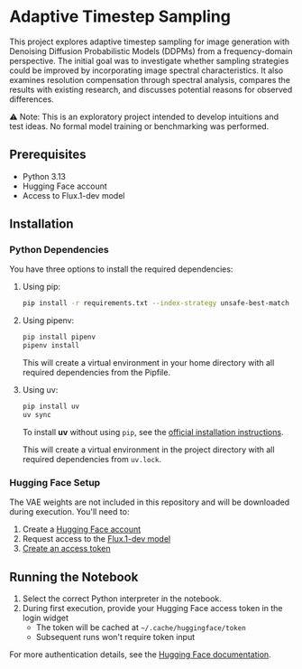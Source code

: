# Adaptive Timestep Sampling

This project explores adaptive timestep sampling for image generation with Denoising Diffusion Probabilistic Models (DDPMs) from a frequency-domain perspective. The initial goal was to investigate whether sampling strategies could be improved by incorporating image spectral characteristics. It also examines resolution compensation through spectral analysis, compares the results with existing research, and discusses potential reasons for observed differences.

⚠️ Note: This is an exploratory project intended to develop intuitions and test ideas. No formal model training or benchmarking was performed.

## Prerequisites

- Python 3.13
- Hugging Face account
- Access to Flux.1-dev model

## Installation

### Python Dependencies

You have three options to install the required dependencies:

1. Using pip:
   ```bash
   pip install -r requirements.txt --index-strategy unsafe-best-match
   ```

2. Using pipenv:
   ```bash
   pip install pipenv
   pipenv install
   ```
   This will create a virtual environment in your home directory with all required dependencies from the Pipfile.

3. Using uv:
   ```bash
   pip install uv
   uv sync
   ```
   To install **uv** without using `pip`, see the [official installation instructions](https://docs.astral.sh/uv/getting-started/installation/).
   
   This will create a virtual environment in the project directory with all required dependencies from `uv.lock`.

### Hugging Face Setup

The VAE weights are not included in this repository and will be downloaded during execution. You'll need to:

1. Create a [Hugging Face account](https://huggingface.co/)
2. Request access to the [Flux.1-dev model](https://huggingface.co/black-forest-labs/FLUX.1-dev)
3. [Create an access token](https://huggingface.co/docs/hub/security-tokens)

## Running the Notebook

1. Select the correct Python interpreter in the notebook.
2. During first execution, provide your Hugging Face access token in the login widget
   - The token will be cached at `~/.cache/huggingface/token`
   - Subsequent runs won't require token input

For more authentication details, see the [Hugging Face documentation](https://huggingface.co/docs/huggingface_hub/package_reference/authentication#huggingface_hub.login).
